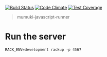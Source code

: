 [![Build Status](https://travis-ci.org/mumuki/mumuki-javascript-runner.svg?branch=master)](https://travis-ci.org/mumuki/mumuki-javascript-runner)
[![Code Climate](https://codeclimate.com/github/mumuki/mumuki-javascript-runner/badges/gpa.svg)](https://codeclimate.com/github/mumuki/mumuki-javascript-runner)
[![Test Coverage](https://codeclimate.com/github/mumuki/mumuki-javascript-runner/badges/coverage.svg)](https://codeclimate.com/github/mumuki/mumuki-javascript-runner)


> mumuki-javascript-runner

# Run the server

```
RACK_ENV=development rackup -p 4567
```


